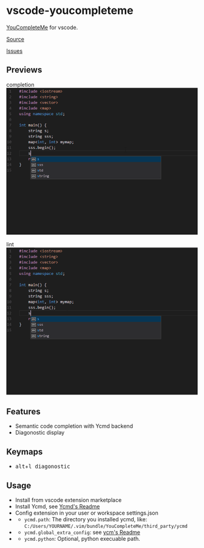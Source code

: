 # vscode-youcompleteme

[YouCompleteMe](https://github.com/Valloric/YouCompleteMe) for vscode.

[Source](https://github.com/richard1122/vscode-youcompleteme)

[Issues](https://github.com/richard1122/vscode-youcompleteme/issues)

## Previews

completion
![completion](arts/completion.gif)

lint
![completion](arts/lint.gif)

## Features

* Semantic code completion with Ycmd backend
* Diagonostic display

## Keymaps

* <kbd>alt</kbd>+<kbd>l<kbd> diagonostic

## Usage

* Install from vscode extension marketplace
* Install Ycmd, see [Ycmd's Readme](https://github.com/Valloric/ycmd#building)
* Config extension in your user or workspace settings.json
* * `ycmd.path`: The directory you installed ycmd, like: `C:/Users/YOURNAME/.vim/bundle/YouCompleteMe/third_party/ycmd`
* * `ycmd.global_extra_config`: see [ycm's Readme](https://github.com/Valloric/YouCompleteMe/blob/master/README.md#the-gycm_global_ycm_extra_conf-option)
* * `ycmd.python`: Optional, python execuable path.